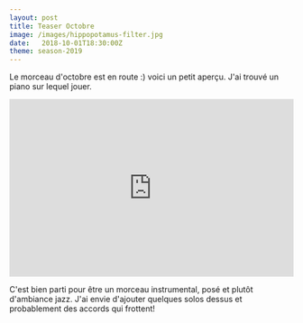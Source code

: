 ```yaml
---
layout: post
title: Teaser Octobre
image: /images/hippopotamus-filter.jpg
date:   2018-10-01T18:30:00Z
theme: season-2019
---
```



Le morceau d'octobre est en route :) voici un petit aperçu. J'ai trouvé un piano sur lequel jouer.

<iframe width="100%" height="315" src="https://www.youtube.com/embed/j3dmqGdu5UQ?rel=0&amp;showinfo=0" frameborder="0" allow="autoplay; encrypted-media" allowfullscreen></iframe>

C'est bien parti pour être un morceau instrumental, posé et plutôt d'ambiance jazz. J'ai envie d'ajouter quelques solos dessus
et probablement des accords qui frottent!
